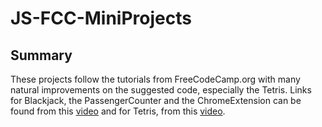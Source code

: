 # JS-FCC-MiniProjects

## Summary

These projects follow the tutorials from FreeCodeCamp.org with many natural improvements on the suggested code, especially the Tetris. Links for Blackjack, the PassengerCounter and the ChromeExtension can be found from this [video](https://youtu.be/jS4aFq5-91M) and for Tetris, from this [video](https://youtu.be/rAUn1Lom6dw).